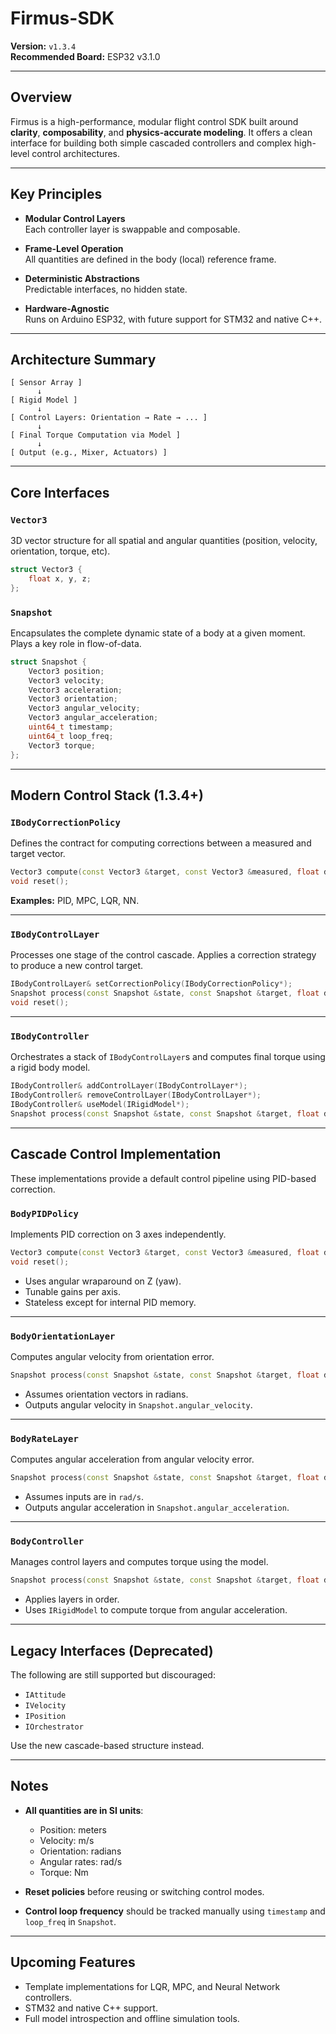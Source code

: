 # Firmus-SDK

**Version:** `v1.3.4`  
**Recommended Board:** ESP32 v3.1.0

---

## Overview

Firmus is a high-performance, modular flight control SDK built around **clarity**, **composability**, and **physics-accurate modeling**. It offers a clean interface for building both simple cascaded controllers and complex high-level control architectures.

---

## Key Principles

- **Modular Control Layers**  
  Each controller layer is swappable and composable.

- **Frame-Level Operation**  
  All quantities are defined in the body (local) reference frame.

- **Deterministic Abstractions**  
  Predictable interfaces, no hidden state.

- **Hardware-Agnostic**  
  Runs on Arduino ESP32, with future support for STM32 and native C++.

---

## Architecture Summary

```
[ Sensor Array ]
      ↓
[ Rigid Model ] 
      ↓
[ Control Layers: Orientation → Rate → ... ]
      ↓
[ Final Torque Computation via Model ]
      ↓
[ Output (e.g., Mixer, Actuators) ]
```

---

## Core Interfaces

### `Vector3`

3D vector structure for all spatial and angular quantities (position, velocity, orientation, torque, etc).

```cpp
struct Vector3 {
    float x, y, z;
};
```

### `Snapshot`

Encapsulates the complete dynamic state of a body at a given moment. Plays a key role in flow-of-data.

```cpp
struct Snapshot {
    Vector3 position;
    Vector3 velocity;
    Vector3 acceleration;
    Vector3 orientation;
    Vector3 angular_velocity;
    Vector3 angular_acceleration;
    uint64_t timestamp;
    uint64_t loop_freq;
    Vector3 torque;
};
```

---

## Modern Control Stack (1.3.4+)

### `IBodyCorrectionPolicy`

Defines the contract for computing corrections between a measured and target vector.

```cpp
Vector3 compute(const Vector3 &target, const Vector3 &measured, float dt);
void reset();
```

**Examples:** PID, MPC, LQR, NN.

---

### `IBodyControlLayer`

Processes one stage of the control cascade. Applies a correction strategy to produce a new control target.

```cpp
IBodyControlLayer& setCorrectionPolicy(IBodyCorrectionPolicy*);
Snapshot process(const Snapshot &state, const Snapshot &target, float dt);
void reset();
```

---

### `IBodyController`

Orchestrates a stack of `IBodyControlLayer`s and computes final torque using a rigid body model.

```cpp
IBodyController& addControlLayer(IBodyControlLayer*);
IBodyController& removeControlLayer(IBodyControlLayer*);
IBodyController& useModel(IRigidModel*);
Snapshot process(const Snapshot &state, const Snapshot &target, float dt);
```

---

## Cascade Control Implementation

These implementations provide a default control pipeline using PID-based correction.

### `BodyPIDPolicy`

Implements PID correction on 3 axes independently.

```cpp
Vector3 compute(const Vector3 &target, const Vector3 &measured, float dt);
void reset();
```

- Uses angular wraparound on Z (yaw).
- Tunable gains per axis.
- Stateless except for internal PID memory.

---

### `BodyOrientationLayer`

Computes angular velocity from orientation error.

```cpp
Snapshot process(const Snapshot &state, const Snapshot &target, float dt);
```

- Assumes orientation vectors in radians.
- Outputs angular velocity in `Snapshot.angular_velocity`.

---

### `BodyRateLayer`

Computes angular acceleration from angular velocity error.

```cpp
Snapshot process(const Snapshot &state, const Snapshot &target, float dt);
```

- Assumes inputs are in `rad/s`.
- Outputs angular acceleration in `Snapshot.angular_acceleration`.

---

### `BodyController`

Manages control layers and computes torque using the model.

```cpp
Snapshot process(const Snapshot &state, const Snapshot &target, float dt);
```

- Applies layers in order.
- Uses `IRigidModel` to compute torque from angular acceleration.

---

## Legacy Interfaces (Deprecated)

The following are still supported but discouraged:

- `IAttitude`
- `IVelocity`
- `IPosition`
- `IOrchestrator`

Use the new cascade-based structure instead.

---

## Notes

- **All quantities are in SI units**:  
  - Position: meters  
  - Velocity: m/s  
  - Orientation: radians  
  - Angular rates: rad/s  
  - Torque: Nm

- **Reset policies** before reusing or switching control modes.

- **Control loop frequency** should be tracked manually using `timestamp` and `loop_freq` in `Snapshot`.

---

## Upcoming Features

- Template implementations for LQR, MPC, and Neural Network controllers.
- STM32 and native C++ support.
- Full model introspection and offline simulation tools.
